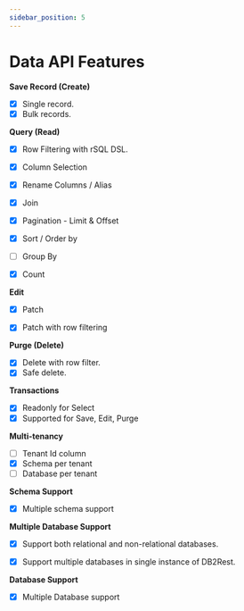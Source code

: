 ```yaml
---
sidebar_position: 5
---
```


# Data API Features

**Save Record (Create)**

- [x] Single record.
- [x] Bulk records.

**Query (Read)**

- [x] Row Filtering with rSQL DSL.
- [x] Column Selection
- [x] Rename Columns / Alias
- [x] Join
- [x] Pagination - Limit & Offset
- [x] Sort / Order by
- [ ] Group By
- [x] Count


**Edit**

- [x] Patch
- [x] Patch with row filtering


**Purge (Delete)**

- [x] Delete with row filter.
- [x] Safe delete.

**Transactions**

- [x] Readonly for Select
- [x] Supported for Save, Edit, Purge

**Multi-tenancy**

- [ ] Tenant Id column
- [x] Schema per tenant
- [ ] Database per tenant

**Schema Support**

- [x] Multiple schema support

**Multiple Database Support**

- [x] Support both relational and non-relational databases. 
- [x] <span color="blue">Support multiple databases in single instance of DB2Rest.</span>


**Database Support**

- [x] Multiple Database support
